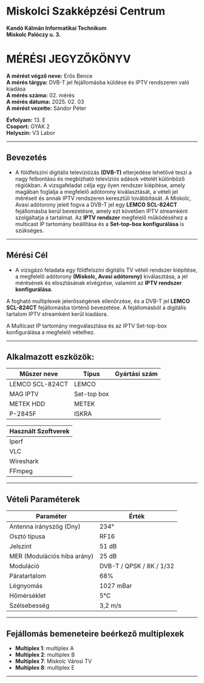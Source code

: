 # Miskolci Szakképzési Centrum  
**Kandó Kálmán Informatikai Technikum**  
**Miskolc Palóczy u. 3.**

# MÉRÉSI JEGYZŐKÖNYV

**A mérést végző neve:** Erős Bence  
**A mérés tárgya:** DVB-T jel fejállomásba küldése és IPTV rendszeren való kiadása <br>
**A mérés száma:** 02. mérés  
**A mérés dátuma:** 2025. 02. 03  
**A mérést vezette:** Sándor Péter  

**Évfolyam:** 13. E  
**Csoport:** GYAK 2  
**Helyszín:** V3 Labor 

---

## Bevezetés

- A földfelszíni digitális televíziózás **(DVB-T)** elterjedése lehetővé teszi a nagy felbontású és megbízható televíziós adások vételét különböző régiókban. A vizsgafeladat célja egy ilyen rendszer kiépítése, amely magában foglalja a megfelelő adótorony kiválasztását, a vételi jel méréseit és annak IPTV rendszeren keresztüli továbbítását. A Miskolc, Avasi adótorony jeleit fogva a DVB-T jel egy **LEMCO SCL-824CT** fejállomásba kerül bevezetésre, amely ezt követően IPTV streamként szolgáltatja a tartalmat. Az **IPTV rendszer** megfelelő működéséhez a multicast IP tartomány beállítása és a **Set-top-box konfigurálása** is szükséges.

---

## Mérési Cél

- A vizsgázó feladata egy földfelszíni digitális TV vételi rendszer kiépítése, a megfelelő adótorony **(Miskolc, Avasi adótorony)** kiválasztása, a jel mérésének és elosztásának elvégzése, valamint az **IPTV rendszer konfigurálása**.

A fogható multiplexek jelerősségének ellenőrzése, és a DVB-T jel **LEMCO SCL-824CT** fejállomásba történő bevezetése. A fejállomásból a digitális tartalom IPTV streamként kerül kiadásra.

A Multicast IP tartomány megválasztása és az IPTV Set-top-box konfigurálása a megfelelő vételhez.

---

## Alkalmazott eszközök:

| Műszer neve                                      | Típus       | Gyártási szám       |
| -------------------------------------------------| ------------| --------------------|
| LEMCO SCL-824CT                                  | LEMCO       |                     |
| MAG IPTV                                         | Set-top box |                     |
| METEK HDD                                        | METEK       |                     |
| P-2845F                                          | ISKRA       |                     |

|Használt Szoftverek|
|-------------------|
|Iperf              |
|VLC                |
|Wireshark          |
|FFmpeg             |

---

## Vételi Paraméterek

| Paraméter         | Érték              |
|-------------------|-------------------|
| Antenna irányszög (Dny) | 234°         |
| Osztó típusa     | RF16              |
| Jelszint         | 51 dB             |
| MER (Modulációs hiba arány) | 25 dB  |
| Moduláció        | DVB-T / QPSK / 8K / 1/32 |
| Páratartalom     | 68%               |
| Légnyomás        | 1027 mBar         |
| Hőmérséklet      | 5°C               |
| Szélsebesség     | 3,2 m/s           |

---

## Fejállomás bemeneteire beérkező multiplexek

  - **Multiplex 1**: multiplex A
  - **Multiplex 2**: multiplex B
  - **Multiplex 7**: Miskolc Városi TV
  - **Multiplex 8**: multiplex E 

---



